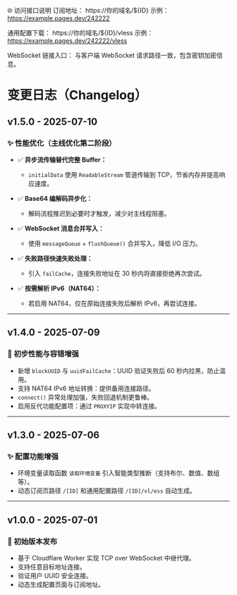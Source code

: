 🌐 访问接口说明
订阅地址：
https://你的域名/${ID}
示例：https://example.pages.dev/242222

通用配置下载：
https://你的域名/${ID}/vless
示例：https://example.pages.dev/242222/vless

WebSocket 链接入口：
与客户端 WebSocket 请求路径一致，包含密钥加密信息。


# 变更日志（Changelog）

## v1.5.0 - 2025-07-10

### ✨ 性能优化（主线优化第二阶段）

* ✅ **异步流传输替代完整 Buffer：**

  * `initialData` 使用 `ReadableStream` 管道传输到 TCP，节省内存并提高响应速度。
* ✅ **Base64 编解码异步化：**

  * 解码流程推迟到必要时才触发，减少对主线程阻塞。
* ✅ **WebSocket 消息合并写入：**

  * 使用 `messageQueue` + `flushQueue()` 合并写入，降低 I/O 压力。
* ✅ **失败路径快速失败处理：**

  * 引入 `failCache`，连接失败地址在 30 秒内将直接拒绝再次尝试。
* ✅ **按需解析 IPv6（NAT64）：**

  * 若启用 NAT64，仅在原始连接失败后解析 IPv6，再尝试连接。

---

## v1.4.0 - 2025-07-09

### 🔧 初步性能与容错增强

* 新增 `blockUUID` 与 `uuidFailCache`：UUID 验证失败后 60 秒内拉黑，防止滥用。
* 支持 NAT64 IPv6 地址转换：提供备用连接路径。
* `connect()` 异常处理加强，失败回退机制更鲁棒。
* 启用反代功能配置项：通过 `PROXYIP` 实现中转连接。

---

## v1.3.0 - 2025-07-06

### ✨ 配置功能增强

* 环境变量读取函数 `读取环境变量` 引入智能类型推断（支持布尔、数值、数组等）。
* 动态订阅页路径 `/[ID]` 和通用配置路径 `/[ID]/vl/ess` 自动生成。

---

## v1.0.0 - 2025-07-01

### 🎉 初始版本发布

* 基于 Cloudflare Worker 实现 TCP over WebSocket 中继代理。
* 支持任意目标地址连接。
* 验证用户 UUID 安全连接。
* 动态生成配置页面与订阅地址。

